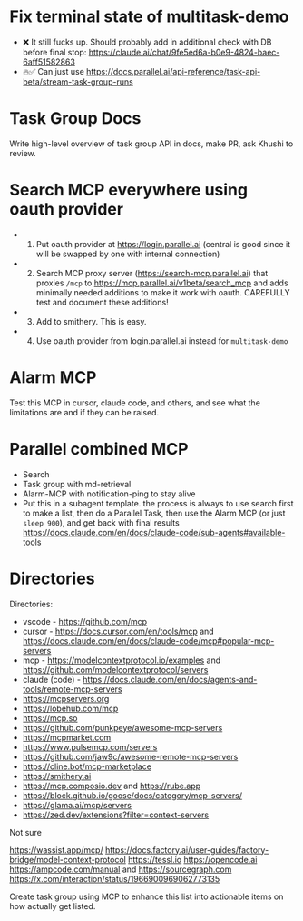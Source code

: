 # Fix terminal state of multitask-demo

- ❌ It still fucks up. Should probably add in additional check with DB before final stop: https://claude.ai/chat/9fe5ed6a-b0e9-4824-baec-6aff51582863
- 🔥✅ Can just use https://docs.parallel.ai/api-reference/task-api-beta/stream-task-group-runs

# Task Group Docs

Write high-level overview of task group API in docs, make PR, ask Khushi to review.

# Search MCP everywhere using oauth provider

- 1. Put oauth provider at https://login.parallel.ai (central is good since it will be swapped by one with internal connection)
- 2. Search MCP proxy server (https://search-mcp.parallel.ai) that proxies `/mcp` to https://mcp.parallel.ai/v1beta/search_mcp and adds minimally needed additions to make it work with oauth. CAREFULLY test and document these additions!
- 3. Add to smithery. This is easy.
- 4. Use oauth provider from login.parallel.ai instead for `multitask-demo`

# Alarm MCP

Test this MCP in cursor, claude code, and others, and see what the limitations are and if they can be raised.

# Parallel combined MCP

- Search
- Task group with md-retrieval
- Alarm-MCP with notification-ping to stay alive
- Put this in a subagent template. the process is always to use search first to make a list, then do a Parallel Task, then use the Alarm MCP (or just `sleep 900`), and get back with final results https://docs.claude.com/en/docs/claude-code/sub-agents#available-tools

# Directories

Directories:

- vscode - https://github.com/mcp
- cursor - https://docs.cursor.com/en/tools/mcp and https://docs.claude.com/en/docs/claude-code/mcp#popular-mcp-servers
- mcp - https://modelcontextprotocol.io/examples and https://github.com/modelcontextprotocol/servers
- claude (code) - https://docs.claude.com/en/docs/agents-and-tools/remote-mcp-servers
- https://mcpservers.org
- https://lobehub.com/mcp
- https://mcp.so
- https://github.com/punkpeye/awesome-mcp-servers
- https://mcpmarket.com
- https://www.pulsemcp.com/servers
- https://github.com/jaw9c/awesome-remote-mcp-servers
- https://cline.bot/mcp-marketplace
- https://smithery.ai
- https://mcp.composio.dev and https://rube.app
- https://block.github.io/goose/docs/category/mcp-servers/
- https://glama.ai/mcp/servers
- https://zed.dev/extensions?filter=context-servers

Not sure

https://wassist.app/mcp/
https://docs.factory.ai/user-guides/factory-bridge/model-context-protocol
https://tessl.io
https://opencode.ai
https://ampcode.com/manual and https://sourcegraph.com
https://x.com/interaction/status/1966900969062773135

Create task group using MCP to enhance this list into actionable items on how actually get listed.
